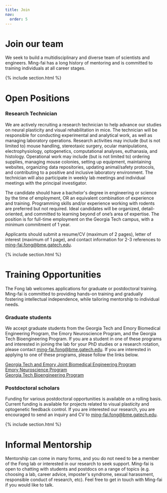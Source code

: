 ```yaml
---
title: Join
nav:
  order: 5
---
```


# <i class="fas fa-hands-helping"></i>Join our team

We seek to build a multidisciplinary and diverse team of scientists and engineers.  Ming-fai has a long history of mentoring and is committed to training individuals at all career stages.

{% include section.html %}

# Open Positions

### Research Technician
We are actively recruiting a research technician to help advance our studies on neural plasticity and visual rehabilitation in mice.  The technician will be responsible for conducting experimental and analytical work, as well as managing laboratory operations.  Research activities may include (but is not limited to) mouse handling, stereotaxic surgery, ocular manipulations, electrophysiology, optogenetics, computational analyses, euthanasia, and histology.  Operational work may include (but is not limited to) ordering supplies, managing mouse colonies, setting up equipment, maintaining websites, organizing data repositories, updating animal/safety protocols, and contributing to a positive and inclusive laboratory environment.  The technician will also participate in weekly lab meetings and individual meetings with the principal investigator.

The candidate should have a bachelor's degree in engineering or science by the time of employment, OR an equivalent combination of experience and training.  Programming skills and/or experience working with rodents are preferred but not required.  Ideal candidates will be organized, detail-oriented, and committed to learning beyond of one’s area of expertise.  The position is for full-time employment on the Georgia Tech campus, with a minimum commitment of 1 year.

Applicants should submit a resume/CV (maximum of 2 pages), letter of interest (maximum of 1 page), and contact information for 2-3 references to [ming-fai.fong@bme.gatech.edu](ming-fai.fong@bme.gatech.edu).

{% include section.html %}

# Training Opportunities

The Fong lab welcomes applications for graduate or postdoctoral training.  Ming-fai is committed to providing hands-on training and gradually fostering intellectual independence, while tailoring mentorship to individual needs.

### Graduate students
We accept graduate students from the Georgia Tech and Emory Biomedical Engineering Program, the Emory Neuroscience Program, and the Georgia Tech Bioengineering Program.  If you are a student in one of these programs and interested in joining the lab for your PhD studies or a research rotation, please contact [ming-fai.fong@bme.gatech.edu](mailto:ming-fai.fong@bme.gatech.edu).  If you are interested in applying to one of these programs, please follow the links below.

[Georgia Tech and Emory Joint Biomedical Engineering Program](https://bme.gatech.edu/bme/georgia-tech-emory-bme-phd-program) <br>
[Emory Neuroscience Program](https://biomed.emory.edu/PROGRAM_SITES/NS/) <br>
[Georgia Tech Bioengineering Program](https://bioengineering.gatech.edu/)

### Postdoctoral scholars
Funding for various postdoctoral opportunities is available on a rolling basis.  Current funding is available for projects related to visual plasticity and optogenetic feedback control.  If you are interested our research, you are encouraged to send an inquiry and CV to [ming-fai.fong@bme.gatech.edu](mailto:ming-fai.fong@bme.gatech.edu).

{% include section.html %}

# Informal Mentorship

Mentorship can come in many forms, and you do not need to be a member of the Fong lab or interested in our research to seek support.  Ming-fai is open to chatting with students and postdocs on a range of topics (e.g. choosing a lab, career advice, imposter's syndrome, sexual harassment, responsible conduct of research, etc).  Feel free to get in touch with Ming-fai if you would like to talk.
